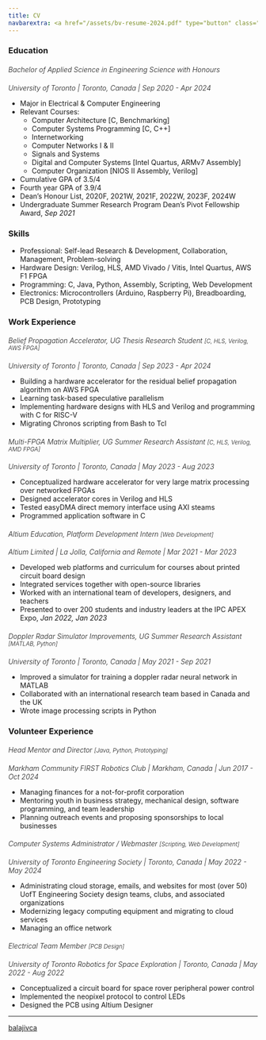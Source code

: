 ```yaml
---
title: CV
navbarextra: <a href="/assets/bv-resume-2024.pdf" type="button" class="me-auto btn btn-primary"><i class="bi-file-earmark-pdf-fill"></i> <i class="bi-download"></i></a>
---
```


### Education

##### Bachelor of Applied Science in Engineering Science with Honours
###### University of Toronto | Toronto, Canada | Sep 2020 - Apr 2024
- Major in Electrical & Computer Engineering
- Relevant Courses: 
  - Computer Architecture [C, Benchmarking]
  - Computer Systems Programming  [C, C++]
  - Internetworking
  - Computer Networks I & II
  - Signals and Systems
  - Digital and Computer Systems [Intel Quartus, ARMv7 Assembly]
  - Computer Organization [NIOS II Assembly, Verilog]
- Cumulative GPA of 3.5/4
- Fourth year GPA of 3.9/4
- Dean’s Honour List, 2020F, 2021W, 2021F, 2022W, 2023F, 2024W
- Undergraduate Summer Research Program Dean’s Pivot Fellowship Award, *Sep 2021*

### Skills

- Professional: Self-lead Research & Development, Collaboration, Management, Problem-solving
- Hardware Design: Verilog, HLS, AMD Vivado / Vitis, Intel Quartus, AWS F1 FPGA 
- Programming: C, Java, Python, Assembly, Scripting, Web Development
- Electronics: Microcontrollers (Arduino, Raspberry Pi), Breadboarding, PCB Design, Prototyping

### Work Experience

##### Belief Propagation Accelerator, UG Thesis Research Student <small> [C, HLS, Verilog, AWS FPGA] </small>
###### University of Toronto | Toronto, Canada | Sep 2023 - Apr 2024
- Building a hardware accelerator for the residual belief propagation algorithm on AWS FPGA
- Learning task-based speculative parallelism
- Implementing hardware designs with HLS and Verilog and programming with C for RISC-V
- Migrating Chronos scripting from Bash to Tcl

##### Multi-FPGA Matrix Multiplier, UG Summer Research Assistant  <small> [C, HLS, Verilog, AMD FPGA] </small>
###### University of Toronto | Toronto, Canada | May 2023 - Aug 2023
- Conceptualized hardware accelerator for very large matrix processing over networked FPGAs
- Designed accelerator cores in Verilog and HLS
- Tested easyDMA direct memory interface using AXI steams
- Programmed application software in C

##### Altium Education, Platform Development Intern <small> [Web Development] </small>
###### Altium Limited | La Jolla, California and Remote | Mar 2021 - Mar 2023
- Developed web platforms and curriculum for courses about printed circuit board design
- Integrated services together with open-source libraries
- Worked with an international team of developers, designers, and teachers
- Presented to over 200 students and industry leaders at the IPC APEX Expo, *Jan 2022, Jan 2023*

##### Doppler Radar Simulator Improvements, UG Summer Research Assistant  <small> [MATLAB, Python] </small>
###### University of Toronto | Toronto, Canada | May 2021 - Sep 2021
- Improved a simulator for training a doppler radar neural network in MATLAB
- Collaborated with an international research team based in Canada and the UK
- Wrote image processing scripts in Python

### Volunteer Experience

##### Head Mentor and Director <small> [Java, Python, Prototyping] </small>
###### Markham Community FIRST Robotics Club | Markham, Canada | Jun 2017 - Oct 2024
- Managing finances for a not-for-profit corporation
- Mentoring youth in business strategy, mechanical design, software programming, and team leadership
- Planning outreach events and proposing sponsorships to local businesses

##### Computer Systems Administrator / Webmaster <small> [Scripting, Web Development] </small>
###### University of Toronto Engineering Society | Toronto, Canada | May 2022 - May 2024
- Administrating cloud storage, emails, and websites for most (over 50) UofT Engineering Society design teams, clubs, and associated organizations
- Modernizing legacy computing equipment and migrating to cloud services
- Managing an office network

##### Electrical Team Member <small> [PCB Design] </small>
###### University of Toronto Robotics for Space Exploration | Toronto, Canada | May 2022 - Aug 2022
- Conceptualized a circuit board for space rover peripheral power control
- Implemented the neopixel protocol to control LEDs
- Designed the PCB using Altium Designer

<hr>
<a href="https://www.linkedin.com/in/balajivca/" class="mb-1 btn btn-lg btn-primary"><i class="bi bi-linkedin"></i> balajivca </a>

<style>
h5, h6{
	margin-bottom: 0.5rem !important;
  font-weight: 300 !important;
}
</style>